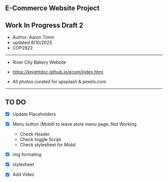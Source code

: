 E-Commerce Website Project
---------------------------------------------------------------------------------------------------
Work In Progress Draft 2 
---------------------------------------------------------------------------------------------------
+ Author: Aaron Timm
+ updated 8/10/2025
+ COP2822
---------------------------------------------------------------------------------------------------
+ River City Bakery Website
+ https://knightdoc.github.io/ecom/index.html

+ All photos curated for upsplash & pexels.com 

---------------------------------------------------------------------------------------------------
TO DO
---------------------------------------------------------------------------------------------------
- [x] Update Placeholders 
- [x] Menu button (Mobil) to leave store menu page, Not Working
    + Check Header
    + Check toggle Script 
    + Check stylesheet for Mobil
- [x] img formating
- [x] stylesheet
- [x] Add Video



